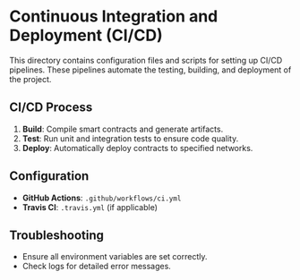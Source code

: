 # Continuous Integration and Deployment (CI/CD)

This directory contains configuration files and scripts for setting up CI/CD pipelines. These pipelines automate the testing, building, and deployment of the project.

## CI/CD Process

1. **Build**: Compile smart contracts and generate artifacts.
2. **Test**: Run unit and integration tests to ensure code quality.
3. **Deploy**: Automatically deploy contracts to specified networks.

## Configuration

- **GitHub Actions**: `.github/workflows/ci.yml`
- **Travis CI**: `.travis.yml` (if applicable)

## Troubleshooting

- Ensure all environment variables are set correctly.
- Check logs for detailed error messages.
